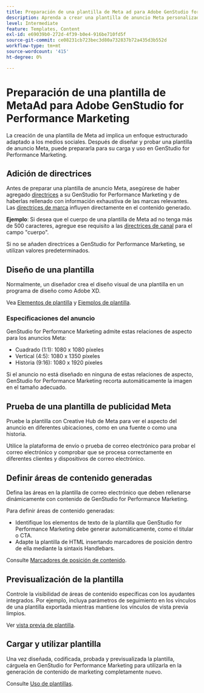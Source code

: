 ```yaml
---
title: Preparación de una plantilla de Meta ad para Adobe GenStudio for Performance Marketing
description: Aprenda a crear una plantilla de anuncio Meta personalizada para Adobe GenStudio for Performance Marketing.
level: Intermediate
feature: Templates, Content
exl-id: e69039b0-272d-4f39-b0e4-916be710fd5f
source-git-commit: ce08231cb723bec3d80a732837b72a435d3b552d
workflow-type: tm+mt
source-wordcount: '415'
ht-degree: 0%

---
```


# Preparación de una plantilla de MetaAd para Adobe GenStudio for Performance Marketing

La creación de una plantilla de Meta ad implica un enfoque estructurado adaptado a los medios sociales. Después de diseñar y probar una plantilla de anuncio Meta, puede prepararla para su carga y uso en GenStudio for Performance Marketing.

## Adición de directrices

Antes de preparar una plantilla de anuncio Meta, asegúrese de haber agregado [directrices](/help/user-guide/guidelines/overview.md) a su GenStudio for Performance Marketing y de haberlas rellenado con información exhaustiva de las marcas relevantes. Las [directrices de marca](/help/user-guide/guidelines/brands.md) influyen directamente en el contenido generado.

**Ejemplo**: Si desea que el cuerpo de una plantilla de Meta ad no tenga más de 500 caracteres, agregue ese requisito a las [directrices de canal](/help/user-guide/guidelines/brands.md#channel-guidelines) para el campo &quot;cuerpo&quot;.

Si no se añaden directrices a GenStudio for Performance Marketing, se utilizan valores predeterminados.

## Diseño de una plantilla

Normalmente, un diseñador crea el diseño visual de una plantilla en un programa de diseño como Adobe XD.

Vea [Elementos de plantilla](use-templates.md#template-elements) y [Ejemplos de plantilla](/help/user-guide/content/customize-template.md#template-examples).

### Especificaciones del anuncio

GenStudio for Performance Marketing admite estas relaciones de aspecto para los anuncios Meta:

* Cuadrado (1:1): 1080 x 1080 píxeles
* Vertical (4:5): 1080 x 1350 píxeles
* Historia (9:16): 1080 x 1920 píxeles

Si el anuncio no está diseñado en ninguna de estas relaciones de aspecto, GenStudio for Performance Marketing recorta automáticamente la imagen en el tamaño adecuado.

## Prueba de una plantilla de publicidad Meta

Pruebe la plantilla con Creative Hub de Meta para ver el aspecto del anuncio en diferentes ubicaciones, como en una fuente o como una historia.

Utilice la plataforma de envío o prueba de correo electrónico para probar el correo electrónico y comprobar que se procesa correctamente en diferentes clientes y dispositivos de correo electrónico.

## Definir áreas de contenido generadas

Defina las áreas en la plantilla de correo electrónico que deben rellenarse dinámicamente con contenido de GenStudio for Performance Marketing.

Para definir áreas de contenido generadas:

* Identifique los elementos de texto de la plantilla que GenStudio for Performance Marketing debe generar automáticamente, como el titular o CTA.
* Adapte la plantilla de HTML insertando marcadores de posición dentro de ella mediante la sintaxis Handlebars.

Consulte [Marcadores de posición de contenido](/help/user-guide/content/customize-template.md#content-placeholders).

## Previsualización de la plantilla

Controle la visibilidad de áreas de contenido específicas con los ayudantes integrados. Por ejemplo, incluya parámetros de seguimiento en los vínculos de una plantilla exportada mientras mantiene los vínculos de vista previa limpios.

Ver [vista previa de plantilla](/help/user-guide/content/customize-template.md#template-preview).

## Cargar y utilizar plantilla

Una vez diseñada, codificada, probada y previsualizada la plantilla, cárguela en GenStudio for Performance Marketing para utilizarla en la generación de contenido de marketing completamente nuevo.

Consulte [Uso de plantillas](use-templates.md).
